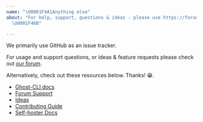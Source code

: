 ```yaml
---
name: "\U0001F4A1Anything else"
about: "For help, support, questions & ideas - please use https://forum.ghost.org
  \U0001F46B"

---
```


We primarily use GitHub as an issue tracker.

For usage and support questions, or ideas & feature requests please check out [our forum](https://forum.ghost.org).

Alternatively, check out these resources below. Thanks! 😁.

- [Ghost-CLI docs](https://docs.ghost.org/docs/ghost-cli)
- [Forum Support](https://forum.ghost.org/c/help)
- [Ideas](https://forum.ghost.org/c/Ideas)
- [Contributing Guide](https://docs.ghost.org/docs/contributing)
- [Self-hoster Docs](http://docs.ghost.org/docs/)
